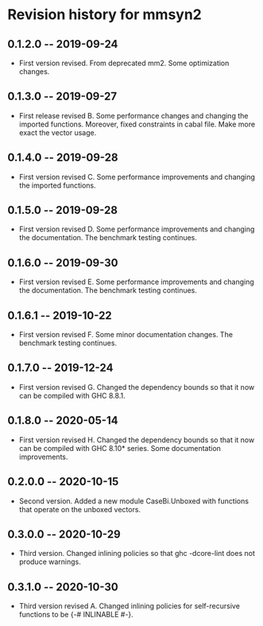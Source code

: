 # Revision history for mmsyn2

## 0.1.2.0 -- 2019-09-24

* First version revised. From deprecated mm2. Some optimization changes.

## 0.1.3.0 -- 2019-09-27

* First release revised B. Some performance changes and changing the imported functions.
Moreover, fixed constraints in cabal file. Make more exact the vector usage.

## 0.1.4.0 -- 2019-09-28

* First version revised C. Some performance improvements and changing the imported functions.

## 0.1.5.0 -- 2019-09-28

* First version revised D. Some performance improvements and changing the documentation.
The benchmark testing continues.

## 0.1.6.0 -- 2019-09-30

* First version revised E. Some performance improvements and changing the documentation.
The benchmark testing continues.

## 0.1.6.1 -- 2019-10-22

* First version revised F. Some minor documentation changes.
The benchmark testing continues.

## 0.1.7.0 -- 2019-12-24

* First version revised G. Changed the dependency bounds so that it now can be compiled with GHC 8.8.1.

## 0.1.8.0 -- 2020-05-14

* First version revised H. Changed the dependency bounds so that it now can be compiled with GHC 8.10* series. Some documentation improvements.

## 0.2.0.0 -- 2020-10-15

* Second version. Added a new module CaseBi.Unboxed with functions that operate on the unboxed vectors.

## 0.3.0.0 -- 2020-10-29

* Third version. Changed inlining policies so that ghc -dcore-lint does not produce warnings. 

## 0.3.1.0 -- 2020-10-30

* Third version revised A. Changed inlining policies for self-recursive functions to be {-# INLINABLE #-}.

